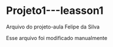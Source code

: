 # Projeto1---leasson1
Arquivo do projeto-aula Felipe da Silva


Esse arquivo foi modificado manualmente